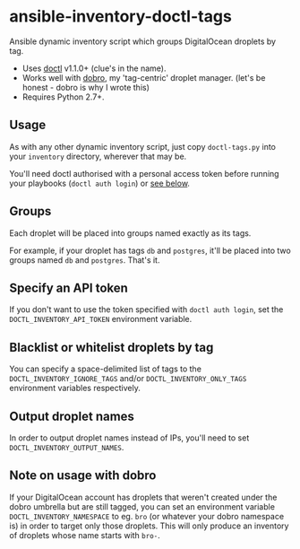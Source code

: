 # ansible-inventory-doctl-tags

Ansible dynamic inventory script which groups DigitalOcean droplets by tag.

- Uses [doctl](https://github.com/digitalocean/doctl) v1.1.0+ (clue's in the name).
- Works well with [dobro](https://github.com/snoopdouglas/dobro), my
  'tag-centric' droplet manager. (let's be honest - dobro is why I wrote this)
- Requires Python 2.7+.


## Usage

As with any other dynamic inventory script, just copy `doctl-tags.py` into your
`inventory` directory, wherever that may be.

You'll need doctl authorised with a personal access token before running your
playbooks (`doctl auth login`) or [see below](#specify-an-api-token).


## Groups

Each droplet will be placed into groups named exactly as its tags.

For example, if your droplet has tags `db` and `postgres`, it'll be placed into
two groups named `db` and `postgres`. That's it.


## Specify an API token

If you don't want to use the token specified with `doctl auth login`, set the
`DOCTL_INVENTORY_API_TOKEN` environment variable.


## Blacklist or whitelist droplets by tag

You can specify a space-delimited list of tags to the
`DOCTL_INVENTORY_IGNORE_TAGS` and/or `DOCTL_INVENTORY_ONLY_TAGS` environment
variables respectively.


## Output droplet names

In order to output droplet names instead of IPs, you'll need to set
`DOCTL_INVENTORY_OUTPUT_NAMES`.


## Note on usage with dobro

If your DigitalOcean account has droplets that weren't created under the dobro
umbrella but are still tagged, you can set an environment variable
`DOCTL_INVENTORY_NAMESPACE` to eg. `bro` (or whatever your dobro namespace is)
in order to target only those droplets. This will only produce an inventory of
droplets whose name starts with `bro-`.
